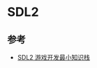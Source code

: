 
# SDL2

## 参考

- [SDL2 游戏开发最小知识栈](https://meishizaolunzi.com/sdl2-you-xi-kai-fa-zui-xiao-zhi-shi-zhan/)